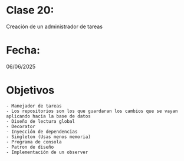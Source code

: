 # Clase 20: 
Creación de un administrador de tareas

# Fecha: 
06/06/2025

# Objetivos
    - Manejador de tareas
    - Los repositorios son los que guardaran los cambios que se vayan aplicando hacia la base de datos
    - Diseño de lectura global
    - Decorator
    - Inyección de dependencias
    - Singleton (Usas menos memoria)
    - Programa de consola
    - Patron de diseño
    - Implementación de un observer
